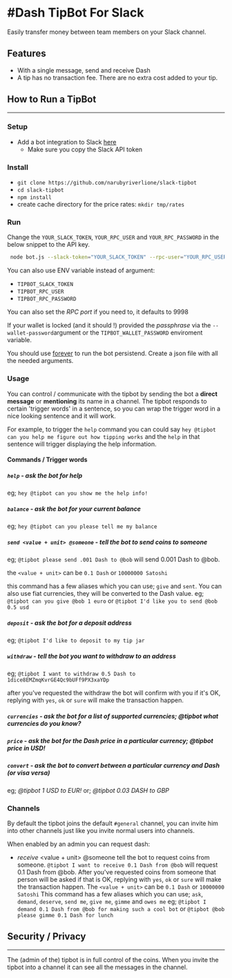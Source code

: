 #Dash TipBot For Slack
========================
Easily transfer money between team members on your Slack channel.

## Features
 - With a single message, send and receive Dash
 - A tip has no transaction fee. There are no extra cost added to your tip.


## How to Run a TipBot
-------------------
### Setup
 - Add a bot integration to Slack [here](https://my.slack.com/services/new/bot)
    - Make sure you copy the Slack API token

### Install
 - `git clone https://github.com/narubyriverlione/slack-tipbot`
 - `cd slack-tipbot`
 - `npm install`
 - create cache directory for the price rates: `mkdir tmp/rates`

### Run
Change the `YOUR_SLACK_TOKEN`, `YOUR_RPC_USER` and `YOUR_RPC_PASSWORD` in the below snippet to the API key.
```sh
 node bot.js --slack-token="YOUR_SLACK_TOKEN" --rpc-user="YOUR_RPC_USER" --rpc-password="YOUR_RPC_PASSWORD" 
```

You can also use ENV variable instead of argument:
 - `TIPBOT_SLACK_TOKEN`
 - `TIPBOT_RPC_USER`
 - `TIPBOT_RPC_PASSWORD`
 
You can also set the *RPC port* if you need to, it defaults to 9998

If your wallet is locked (and it should !) provided the *passphrase* via the `--wallet-password`argument or the `TIPBOT_WALLET_PASSWORD` enviroment variable.


You should use [forever](https://www.npmjs.com/package/forever) to run the bot persistend.
Create a json file with all the needed arguments.


### Usage
You can control / communicate with the tipbot by sending the bot a **direct message** or **mentioning** its name in a channel.
The tipbot responds to certain 'trigger words' in a sentence, so you can wrap the trigger word in a nice looking sentence and it will work.

For example, to trigger the `help` command you can could say `hey @tipbot can you help me figure out how tipping works`
and the `help` in that sentence will trigger displaying the help information.

#### Commands / Trigger words
##### `help` - *ask the bot for help*
eg; `hey @tipbot can you show me the help info!`

##### `balance` - *ask the bot for your current balance*
eg; `hey @tipbot can you please tell me my balance`

##### `send <value + unit> @someone` - *tell the bot to send coins to someone*
eg; `@tipbot please send .001 Dash to @bob` will send 0.001 Dash to @bob.

the `<value + unit>` can be `0.1 Dash` or `10000000 Satoshi`

this command has a few aliases which you can use; `give` and `sent`. You can also use fiat currencies, they will be converted to the Dash value.
eg; `@tipbot can you give @bob 1 euro` or `@tipbot I'd like you to send @bob 0.5 usd`

##### `deposit` - *ask the bot for a deposit address*
eg; `@tipbot I'd like to deposit to my tip jar`

##### `withdraw` -  *tell the bot you want to withdraw to an address*
eg; `@tipbot I want to withdraw 0.5 Dash to 1dice8EMZmqKvrGE4Qc9bUFf9PX3xaYDp`

after you've requested the withdraw the bot will confirm with you if it's OK, replying with `yes`, `ok` or `sure` will make the transaction happen.

##### `currencies` - ask the bot for a list of supported currencies; ​_@tipbot what currencies do you know?_​ 

##### `price`      - ask the bot for the Dash price in a particular currency; ​_@tipbot price in USD!_​ 

##### `convert`    - ask the bot to convert between a particular currency and Dash (or visa versa)
eg; ​_@tipbot 1 USD to EUR!_​  or; ​_@tipbot 0.03 DASH to GBP_​


### Channels
By default the tipbot joins the default `#general` channel, you can invite him into other channels just like you invite normal users into channels.


When enabled by an admin you can request dash:
- ​*receive* <value + unit> @someone​  tell the bot to request coins from someone.  `@tipbot I want to receive 0.1 Dash from @bob` will request 0.1 Dash from @bob. After you've requested coins from someone that person will be asked if that is OK, replying with `yes`, `ok` or `sure` will make the transaction happen. The `<value + unit>` can be `0.1 Dash` or `10000000 Satoshi`  This command has a few aliases which you can use; `ask`, `demand`, `deserve`, `send me`, `give me`, `gimme` and `owes me` eg; `@tipbot I demand 0.1 Dash from @bob for making such a cool bot` or `@tipbot @bob please gimme 0.1 Dash for lunch`


## Security / Privacy
------------------
The (admin of the) tipbot is in full control of the coins.
When you invite the tipbot into a channel it can see all the messages in the channel.
